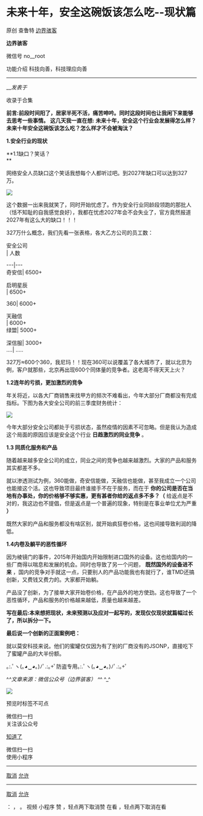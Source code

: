 #  未来十年，安全这碗饭该怎么吃--现状篇

原创 查鲁特 [ 边界骇客 ](javascript:void\(0\);)

**边界骇客** ![]()

微信号 no__root

功能介绍 科技向善，科技理应向善

____

___发表于_

收录于合集

**前言:前段时间阳了，居家半死不活，痛苦呻吟。同时这段时间也让我闲下来能够去思考一些事情。** **这几天我一直在想:**
**未来十年，安全这个行业会发展得怎么样？未来十年安全这碗饭该怎么吃？怎么样才不会被淘汰？**

 **1.安全行业的现状**

 **1.1缺口？笑话？  
**

网络安全人员缺口这个笑话我想每个人都听过吧。到2027年缺口可以达到327万。

![](http://hk-proxy.gitwarp.com/https://raw.githubusercontent.com/tuchuang9/tc1/refs/heads/main/public/20221229180724.png)

这个数据一出来我就笑了，同时开始忧虑了。作为安全行业同龄段领跑的那批人（恬不知耻的自我感觉良好），我都在忧虑2027年会不会失业了，官方竟然报道2027年有这么大的缺口！！！  

327万什么概念，我们先看一张表格，各大乙方公司的员工数：

安全公司  
| 人数  
  
---|---  
奇安信| 6500+  
  
启明星辰  
| 6500+  
  
360| 6000+  
  
天融信  
| 6000+‍‍  
绿盟| 5000+  
  
深信服| 3000+  
....| .....  
  
327万≈600个360，我尼玛！！现在360可以说覆盖了各大城市了，就以北京为例，客户就那些，北京再出现600个同体量的竞争者。这老周不得天天上火？  

  

 **1.2连年的亏损，更加激烈的竞争**

年关将近，以各大厂商销售来找甲方的频次不难看出，今年大部分厂商都没有完成指标。下图为各大安全公司的前三季度财务统计：

![](http://hk-proxy.gitwarp.com/https://raw.githubusercontent.com/tuchuang9/tc1/refs/heads/main/public/20221229180742.png)

今年大部分安全公司都处于亏损状态，虽然疫情的因素不可忽略。但是我认为造成这个局面的原因应该是安全这个行业 **日趋激烈的同业竞争** 。

 **1.3  同质化服务和产品**  

随着越来越多安全公司的成立，同业之间的竞争也越来越激烈。大家的产品和服务其实都差不多。

就以渗透测试为例，360能做，奇安信能做，天融信也能做，甚至我成立一个公司也能接这个活。这也导致项目最终谁接手不在于服务，而在于
**你的公司是否在当地有办事处，你的价格够不够实惠，更有甚者你给的返点多不多？（**
给返点是不对的，我这边也不提倡，但是返点是一个普遍的现象，特别是在事业单位尤为严重 **）**

既然大家的产品和服务都没有啥区别，就开始疯狂卷价格，这也间接导致利润的降低。

 **1.4内卷及躺平的恶性循环**  

因为棱镜门的事件，2015年开始国内开始限制进口国外的设备。这也给国内的一些厂商得以喘息和发展的机会。同时也导致了另一个问题， **既然国外的设备进不来**
，国内的竞争对手就这一点，只要别人的产品功能我也有就行了，谁TMD还搞创新，又费钱又费力的。大家都开始躺。

产品没了创新，为了接单大家开始卷价格，在产品外的地方使劲。这也导致了一个恶性循环，产品和服务的价格越来越低，质量也越来越差。

 **写在最后:本来想把现状，未来预测以及应对一起写的，发现仅仅现状就篇幅过长了，所以拆分一下。**

 **最后说一个创新的正面案例吧：**

就以莫安科技来说。他们的蜜罐仅仅因为有了别的厂商没有的JSONP，直接吃下了蜜罐产品的大半份额。

｡:.ﾟヽ(｡◕‿◕｡)ﾉﾟ.:｡+ﾟ防盗专用｡:.ﾟヽ(｡◕‿◕｡)ﾉﾟ.:｡+ﾟ

 ^_^文章来源：微信公众号（边界骇客） ^_^ ^_^

![](http://hk-proxy.gitwarp.com/https://raw.githubusercontent.com/tuchuang9/tc1/refs/heads/main/public/20221229180745.png)

  

预览时标签不可点

微信扫一扫  
关注该公众号

[知道了](javascript:;)

微信扫一扫  
使用小程序

****

[取消](javascript:void\(0\);) [允许](javascript:void\(0\);)

****

[取消](javascript:void\(0\);) [允许](javascript:void\(0\);)

： ， 。   视频 小程序 赞 ，轻点两下取消赞 在看 ，轻点两下取消在看

